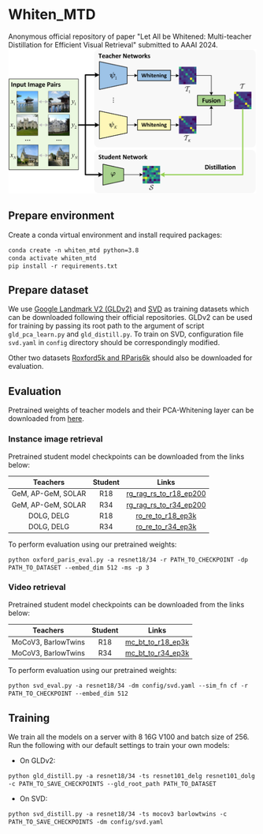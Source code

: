 # Whiten_MTD
Anonymous official repository of paper "Let All be Whitened: Multi-teacher Distillation for Efficient Visual Retrieval" submitted to AAAI 2024.
![teaser](assets/teaser.png)

## Prepare environment
Create a conda virtual environment and install required packages:
```shell
conda create -n whiten_mtd python=3.8
conda activate whiten_mtd
pip install -r requirements.txt
```

## Prepare dataset
We use [Google Landmark V2 (GLDv2)](https://github.com/cvdfoundation/google-landmark) and [SVD](https://svdbase.github.io/) as training datasets which can be downloaded following their official repositories. GLDv2 can be used for training by passing its root path to the argument of script ```gld_pca_learn.py``` and ```gld_distill.py```. To train on SVD, configuration file ```svd.yaml``` in ```config``` directory should be correspondingly modified.

Other two datasets [Roxford5k and RParis6k](http://cmp.felk.cvut.cz/revisitop/) should also be downloaded for evaluation.

## Evaluation
Pretrained weights of teacher models and their PCA-Whitening layer can be downloaded from [here](https://drive.google.com/drive/folders/1-9BOzGBCNY6FrGCmpefSfispWHfiVMOd?usp=sharing).
### Instance image retrieval
Pretrained student model checkpoints can be downloaded from the links below:

| Teachers | Student | Links |
| :-: | :-: | :-: |
| GeM, AP-GeM, SOLAR | R18 | [rg_rag_rs_to_r18_ep200](https://drive.google.com/file/d/1qLp_AoI5SRNs9AV3o8SzJchyXwBFSsDL/view?usp=sharing) |
| GeM, AP-GeM, SOLAR | R34 | [rg_rag_rs_to_r34_ep200](https://drive.google.com/file/d/1wsPIgGnXw6TPmVDtyFLYXSFF1YzRePCE/view?usp=sharing) |
| DOLG, DELG | R18 | [ro_re_to_r18_ep3k](https://drive.google.com/file/d/1TDi9WelEu7Ks5fAOIMQftSroZzDXzKaM/view?usp=sharing) |
| DOLG, DELG | R34 | [ro_re_to_r34_ep3k](https://drive.google.com/file/d/1XVnURGdqdmJ1GiMswNEgHLji_NCpdBCV/view?usp=sharing) |

To perform evaluation using our pretrained weights:
```shell
python oxford_paris_eval.py -a resnet18/34 -r PATH_TO_CHECKPOINT -dp PATH_TO_DATASET --embed_dim 512 -ms -p 3
```

### Video retrieval
Pretrained student model checkpoints can be downloaded from the links below:

| Teachers | Student | Links |
| :-: | :-: | :-: |
| MoCoV3, BarlowTwins | R18 | [mc_bt_to_r18_ep3k](https://drive.google.com/file/d/1yKv2-TGHwaAlQOugLpiOjo64TpHaM176/view?usp=sharing) |
| MoCoV3, BarlowTwins | R34 | [mc_bt_to_r34_ep3k](https://drive.google.com/file/d/1GrkzoeT8QUAqY6B7Jio6TqkDa0rsb7PN/view?usp=sharing) |

To perform evaluation using our pretrained weights:
```shell
python svd_eval.py -a resnet18/34 -dm config/svd.yaml --sim_fn cf -r PATH_TO_CHECKPOINT --embed_dim 512
```

## Training
We train all the models on a server with 8 16G V100 and batch size of 256. Run the following with our default settings to train your own models:

- On GLDv2:
```shell
python gld_distill.py -a resnet18/34 -ts resnet101_delg resnet101_dolg -c PATH_TO_SAVE_CHECKPOINTS --gld_root_path PATH_TO_DATASET
```
- On SVD:
```shell
python svd_distill.py -a resnet18/34 -ts mocov3 barlowtwins -c PATH_TO_SAVE_CHECKPOINTS -dm config/svd.yaml 
```